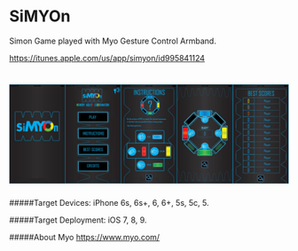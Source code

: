 # SiMYOn
Simon Game played with Myo Gesture Control Armband.

https://itunes.apple.com/us/app/simyon/id995841124
# ![GamePlay](https://github.com/haroldogtf/SiMYOn/blob/master/screens.png)

#####Target Devices:
iPhone 6s, 6s+, 6, 6+, 5s, 5c, 5.

#####Target Deployment:
iOS 7, 8, 9.

#####About Myo
https://www.myo.com/
